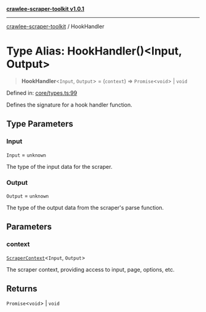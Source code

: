 [**crawlee-scraper-toolkit v1.0.1**](../README.md)

***

[crawlee-scraper-toolkit](../globals.md) / HookHandler

# Type Alias: HookHandler()\<Input, Output\>

> **HookHandler**\<`Input`, `Output`\> = (`context`) => `Promise`\<`void`\> \| `void`

Defined in: [core/types.ts:99](https://github.com/devalexanderdaza/crawlee-scraper-toolkit/blob/main/src/core/types.ts#L99)

Defines the signature for a hook handler function.

## Type Parameters

### Input

`Input` = `unknown`

The type of the input data for the scraper.

### Output

`Output` = `unknown`

The type of the output data from the scraper's parse function.

## Parameters

### context

[`ScraperContext`](../interfaces/ScraperContext.md)\<`Input`, `Output`\>

The scraper context, providing access to input, page, options, etc.

## Returns

`Promise`\<`void`\> \| `void`

